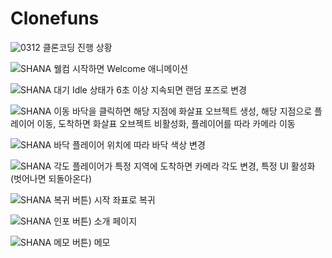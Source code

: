 # Clonefuns
![0312](https://user-images.githubusercontent.com/119824625/224523476-b01be835-964e-418b-876c-c76626c46bcf.png)
클론코딩 진행 상황

![SHANA 웰컴](https://user-images.githubusercontent.com/119824625/224524900-be63d2c3-7a07-47a7-91b3-0b06b2c15da8.gif)
시작하면 Welcome 애니메이션

![SHANA 대기](https://user-images.githubusercontent.com/119824625/224524655-c0e74f10-1b12-4124-90e7-3bd01e787a28.gif)
Idle 상태가 6초 이상 지속되면 랜덤 포즈로 변경

![SHANA 이동](https://user-images.githubusercontent.com/119824625/224524662-aaf1e172-6488-4710-9a5e-8653036b701b.gif)
바닥을 클릭하면 해당 지점에 화살표 오브젝트 생성, 해당 지점으로 플레이어 이동, 도착하면 화살표 오브젝트 비활성화, 플레이어를 따라 카메라 이동

![SHANA 바닥](https://user-images.githubusercontent.com/119824625/224524659-fe3b23bb-f9a6-4c59-8f34-49251cbbea0d.gif)
플레이어 위치에 따라 바닥 색상 변경

![SHANA 각도](https://user-images.githubusercontent.com/119824625/224524645-068c1bc8-692d-40cf-b290-1842da9956bb.gif)
플레이어가 특정 지역에 도착하면 카메라 각도 변경, 특정 UI 활성화 (벗어나면 되돌아온다)

![SHANA 복귀](https://user-images.githubusercontent.com/119824625/224524898-27f3cbd2-8a4f-4e18-9831-70f828ae34e1.gif)
버튼) 시작 좌표로 복귀

![SHANA 인포](https://user-images.githubusercontent.com/119824625/224524901-f561f16d-56db-4aca-bd6b-17c168a33577.gif)
버튼) 소개 페이지

![SHANA 메모](https://user-images.githubusercontent.com/119824625/224524668-9e642c63-cf97-4ea3-ba3e-9086fec6a1c4.gif)
버튼) 메모
